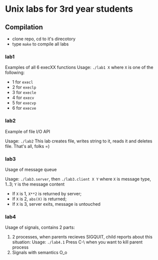 Unix labs for 3rd year students
================================

Compilation
-----------

* clone repo, cd to it's direcotory
* type `make` to compile all labs

### lab1

Examples of all 6 execXX functions
Usage: `./lab1 X`
where `X` is one of the following:

* 1 for `execl`
* 2 for `execlp`
* 3 for `execle`
* 4 for `execv`
* 5 for `execvp`
* 6 for `execve`

### lab2

Example of file I/O API

Usage: `./lab2`
This lab creates file, writes string to it, reads it and deletes file.
That's all, folks =)

### lab3

Usage of message queue

Usage: `./lab3.server`, then `./lab3.client X Y`
where `X` is message type, 1..3; `Y` is the message content

* If `X` is 1, `X**2` is returned by server;
* If `X` is 2, `abs(X)` is returned;
* If `X` is 3, server exits, message is untouched

### lab4

Usage of signals, contains 2 parts:

1. 2 processes, when parents recieves SIGQUIT, child reports about this situation:
	Usage: `./lab4.1`
	Press C-\\ when you want to kill parent process
2. Signals with semantics O\_o

